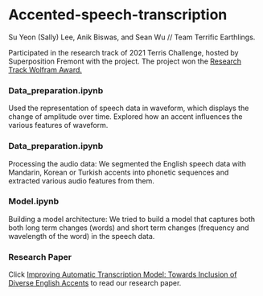 # Accented-speech-transcription

Su Yeon (Sally) Lee, Anik Biswas, and Sean Wu // Team Terrific Earthlings.

Participated in the research track of 2021 Terris Challenge, hosted by Superposition Fremont with the project. The project won the [Research Track Wolfram Award.](https://drive.google.com/file/d/1HFEIJqwKNkX8MzAP17WceYxLJjWbZ-Ik/view?usp=sharing)

### Data_preparation.ipynb

Used the representation of speech data in waveform, which displays the change of amplitude over time. Explored how an accent influences the various features of waveform.


### Data_preparation.ipynb

Processing the audio data: We segmented the English speech data with Mandarin, Korean or Turkish accents into phonetic sequences and extracted various audio features from them.

### Model.ipynb

Building a model architecture: We tried to build a model that captures both both long term changes (words) and short term changes (frequency and wavelength of the word) in the speech data.


### Research Paper

Click [Improving Automatic Transcription Model: Towards Inclusion of Diverse English Accents](https://drive.google.com/file/d/19s5VJAsTyze33cVrbFXTRYFdTMH78dgX/view?usp=sharing) to read our research paper.


